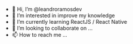 - 👋 Hi, I’m @leandroramosdev
- 👀 I’m interested in improve my knowledge
- 🌱 I’m currently learning ReactJS / React Native
- 💞️ I’m looking to collaborate on ...
- 📫 How to reach me ...

<!---
leandroramosdev/leandroramosdev is a ✨ special ✨ repository because its `README.md` (this file) appears on your GitHub profile.
You can click the Preview link to take a look at your changes.
--->
